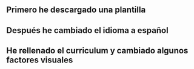 
## Primero he descargado una plantilla
## Después he cambiado el idioma a español
## He rellenado el curriculum y cambiado algunos factores visuales